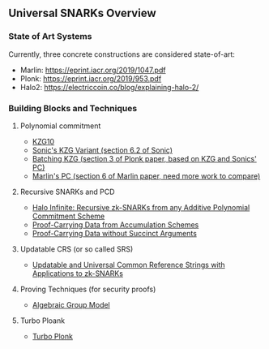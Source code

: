 ## Universal SNARKs Overview

### State of Art Systems

Currently, three concrete constructions are considered state-of-art:

* Marlin: https://eprint.iacr.org/2019/1047.pdf
* Plonk: https://eprint.iacr.org/2019/953.pdf
* Halo2: https://electriccoin.co/blog/explaining-halo-2/

### Building Blocks and Techniques

1. Polynomial commitment
   * [KZG10](https://www.iacr.org/archive/asiacrypt2010/6477178/6477178.pdf)
   * [Sonic's KZG Variant (section 6.2 of Sonic)](https://eprint.iacr.org/2019/099.pdf)
   * [Batching KZG (section 3 of Plonk paper, based on KZG and Sonics' PC)](https://eprint.iacr.org/2019/953.pdf)
   * [Marlin's PC (section 6 of Marlin paper, need more work to compare)](https://eprint.iacr.org/2019/1047.pdf)

2. Recursive SNARKs and PCD
   * [Halo Infinite: Recursive zk-SNARKs from any Additive Polynomial Commitment Scheme](https://eprint.iacr.org/2020/1536)
   * [Proof-Carrying Data from Accumulation Schemes](https://eprint.iacr.org/2020/499)
   * [Proof-Carrying Data without Succinct Arguments](https://eprint.iacr.org/2020/1618)

3. Updatable CRS (or so called SRS)
   * [Updatable and Universal Common Reference Strings with Applications to zk-SNARKs](https://eprint.iacr.org/2018/280.pdf)

4. Proving Techniques (for security proofs)
   * [Algebraic Group Model](https://eprint.iacr.org/2017/620.pdf)

5. Turbo Ploank 
   * [Turbo Plonk](https://docs.zkproof.org/pages/standards/accepted-workshop3/proposal-turbo_plonk.pdf)
